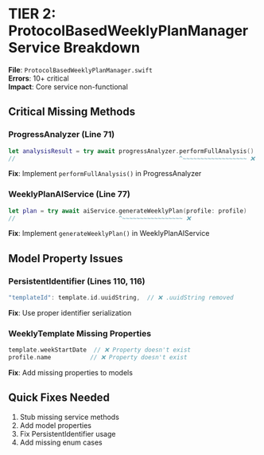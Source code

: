 # TIER 2: ProtocolBasedWeeklyPlanManager Service Breakdown

**File**: `ProtocolBasedWeeklyPlanManager.swift`  
**Errors**: 10+ critical  
**Impact**: Core service non-functional

## Critical Missing Methods

### ProgressAnalyzer (Line 71)
```swift
let analysisResult = try await progressAnalyzer.performFullAnalysis()
//                                              ^~~~~~~~~~~~~~~~~~~ ❌
```
**Fix**: Implement `performFullAnalysis()` in ProgressAnalyzer

### WeeklyPlanAIService (Line 77)
```swift
let plan = try await aiService.generateWeeklyPlan(profile: profile)
//                             ^~~~~~~~~~~~~~~~~~ ❌
```
**Fix**: Implement `generateWeeklyPlan()` in WeeklyPlanAIService

## Model Property Issues

### PersistentIdentifier (Lines 110, 116)
```swift
"templateId": template.id.uuidString,  // ❌ .uuidString removed
```
**Fix**: Use proper identifier serialization

### WeeklyTemplate Missing Properties
```swift
template.weekStartDate  // ❌ Property doesn't exist
profile.name           // ❌ Property doesn't exist
```
**Fix**: Add missing properties to models

## Quick Fixes Needed
1. Stub missing service methods
2. Add model properties  
3. Fix PersistentIdentifier usage
4. Add missing enum cases